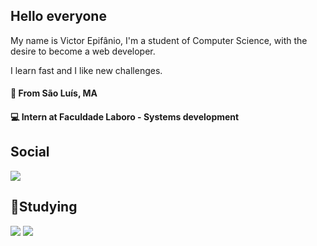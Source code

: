 ## **Hello everyone**

My name is Victor Epifânio, I'm a student of Computer Science, with the desire to become a web developer.

I learn fast and I like new challenges.

#### 📍 From São Luís, MA
#### 💻 Intern at Faculdade Laboro - Systems development

## Social
[<img src="https://img.shields.io/badge/linkedin-%230077B5.svg?&style=for-the-badge&logo=linkedin&logoColor=white" />](https://www.linkedin.com/in/victor-epif%C3%A2nio-666380181/)

##  🚀Studying

<p align="left>
<!
<img src="https://img.shields.io/badge/CSS3-1572B6?style=for-the-badge&logo=css3&logoColor=white" />
          
<img src="https://img.shields.io/badge/JavaScript-323330?style=for-the-badge&logo=javascript&logoColor=F7DF1E" />
 
<img src ="https://img.shields.io/badge/React_Native-20232A?style=for-the-badge&logo=react&logoColor=61DAFB" />                                                                                                                        
